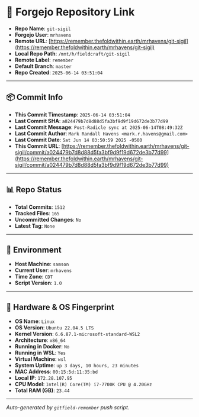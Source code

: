 # 🔗 Forgejo Repository Link

- **Repo Name**: `git-sigil`
- **Forgejo User**: `mrhavens`
- **Remote URL**: [https://remember.thefoldwithin.earth/mrhavens/git-sigil](https://remember.thefoldwithin.earth/mrhavens/git-sigil)
- **Local Repo Path**: `/mnt/h/fieldcraft/git-sigil`
- **Remote Label**: `remember`
- **Default Branch**: `master`
- **Repo Created**: `2025-06-14 03:51:04`

---

## 📦 Commit Info

- **This Commit Timestamp**: `2025-06-14 03:51:04`
- **Last Commit SHA**: `a024479b7d8d88d5fa3bf9d9f19d672de3b77d99`
- **Last Commit Message**: `Post-Radicle sync at 2025-06-14T08:49:32Z`
- **Last Commit Author**: `Mark Randall Havens <mark.r.havens@gmail.com>`
- **Last Commit Date**: `Sat Jun 14 03:50:59 2025 -0500`
- **This Commit URL**: [https://remember.thefoldwithin.earth/mrhavens/git-sigil/commit/a024479b7d8d88d5fa3bf9d9f19d672de3b77d99](https://remember.thefoldwithin.earth/mrhavens/git-sigil/commit/a024479b7d8d88d5fa3bf9d9f19d672de3b77d99)

---

## 📊 Repo Status

- **Total Commits**: `1512`
- **Tracked Files**: `165`
- **Uncommitted Changes**: `No`
- **Latest Tag**: `None`

---

## 🧭 Environment

- **Host Machine**: `samson`
- **Current User**: `mrhavens`
- **Time Zone**: `CDT`
- **Script Version**: `1.0`

---

## 🧬 Hardware & OS Fingerprint

- **OS Name**: `Linux`
- **OS Version**: `Ubuntu 22.04.5 LTS`
- **Kernel Version**: `6.6.87.1-microsoft-standard-WSL2`
- **Architecture**: `x86_64`
- **Running in Docker**: `No`
- **Running in WSL**: `Yes`
- **Virtual Machine**: `wsl`
- **System Uptime**: `up 3 days, 10 hours, 23 minutes`
- **MAC Address**: `00:15:5d:11:35:bd`
- **Local IP**: `172.28.107.95`
- **CPU Model**: `Intel(R) Core(TM) i7-7700K CPU @ 4.20GHz`
- **Total RAM (GB)**: `23.44`

---

_Auto-generated by `gitfield-remember` push script._
